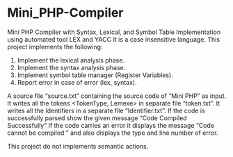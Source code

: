 # Mini_PHP-Compiler
Mini PHP Compiler with Syntax, Lexical, and Symbol Table Implementation using automated tool LEX and YACC
It is a case insensitive language.
This project implements the following:
1. Implement the lexical analysis phase.
2. Implement the syntax analysis phase.
3. Implement symbol table manager (Register Variables).
4. Report error in case of error (lex, syntax).

   
A source file “source.txt” containing the source
code of “Mini PHP” as input.
It writes all the tokens <TokenType, Lemexe> in
separate file “token.txt”.
It writes all the Identifiers in a separate file
“Identifier.txt”.
If the code is successfully parsed show the given
message
“Code Compiled Successfully”
If the code carries an error it displays the message
“Code cannot be compiled ” and also displays the
type and line number of error.

This project do not implements semantic actions.
